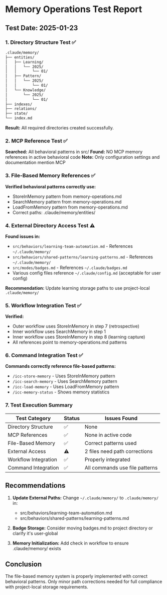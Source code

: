 # Memory Operations Test Report

## Test Date: 2025-01-23

### 1. Directory Structure Test ✅
```bash
.claude/memory/
├── entities/
│   ├── Learning/
│   │   └── 2025/
│   │       └── 01/
│   ├── Pattern/
│   │   └── 2025/
│   │       └── 01/
│   └── Knowledge/
│       └── 2025/
│           └── 01/
├── indexes/
├── relations/
├── state/
└── index.md
```
**Result:** All required directories created successfully.

### 2. MCP Reference Test ✅
**Searched:** All behavioral patterns in src/
**Found:** NO MCP memory references in active behavioral code
**Note:** Only configuration settings and documentation mention MCP

### 3. File-Based Memory References ✅
**Verified behavioral patterns correctly use:**
- StoreInMemory pattern from memory-operations.md
- SearchMemory pattern from memory-operations.md
- LoadFromMemory pattern from memory-operations.md
- Correct paths: .claude/memory/entities/

### 4. External Directory Access Test ⚠️
**Found issues in:**
- `src/behaviors/learning-team-automation.md` - References `~/.claude/memory/`
- `src/behaviors/shared-patterns/learning-patterns.md` - References `~/.claude/memory/`
- `src/modes/badges.md` - References `~/.claude/badges.md`
- Various config files reference `~/.claude/config.md` (acceptable for user config)

**Recommendation:** Update learning storage paths to use project-local `.claude/memory/`

### 5. Workflow Integration Test ✅
**Verified:**
- Outer workflow uses StoreInMemory in step 7 (retrospective)
- Inner workflow uses SearchMemory in step 1
- Inner workflow uses StoreInMemory in step 8 (learning capture)
- All references point to memory-operations.md patterns

### 6. Command Integration Test ✅
**Commands correctly reference file-based patterns:**
- `/icc-store-memory` - Uses StoreInMemory pattern
- `/icc-search-memory` - Uses SearchMemory pattern
- `/icc-load-memory` - Uses LoadFromMemory pattern
- `/icc-memory-status` - Shows memory statistics

### 7. Test Execution Summary

| Test Category | Status | Issues Found |
|--------------|--------|--------------|
| Directory Structure | ✅ | None |
| MCP References | ✅ | None in active code |
| File-Based Memory | ✅ | Correct patterns used |
| External Access | ⚠️ | 2 files need path corrections |
| Workflow Integration | ✅ | Properly integrated |
| Command Integration | ✅ | All commands use file patterns |

## Recommendations

1. **Update External Paths:** Change `~/.claude/memory/` to `.claude/memory/` in:
   - src/behaviors/learning-team-automation.md
   - src/behaviors/shared-patterns/learning-patterns.md

2. **Badge Storage:** Consider moving badges.md to project directory or clarify it's user-global

3. **Memory Initialization:** Add check in workflow to ensure .claude/memory/ exists

## Conclusion

The file-based memory system is properly implemented with correct behavioral patterns. Only minor path corrections needed for full compliance with project-local storage requirements.